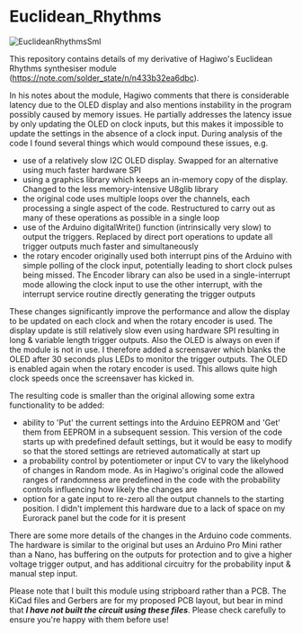 # Euclidean_Rhythms
![EuclideanRhythmsSml](https://github.com/user-attachments/assets/ccd983dd-b1db-48ab-b2c8-7528f476d753)

This repository contains details of my derivative of Hagiwo's Euclidean Rhythms synthesiser module (https://note.com/solder_state/n/n433b32ea6dbc).

In his notes about the module, Hagiwo comments that there is considerable latency due to the OLED display and also mentions instability in the program
possibly caused by memory issues. He partially addresses the latency issue by only updating the OLED on clock inputs, but this makes it impossible to
update the settings in the absence of a clock input.
During analysis of the code I found several things which would compound these issues, e.g.
- use of a relatively slow I2C OLED display. Swapped for an alternative using much faster hardware SPI
- using a graphics library which keeps an in-memory copy of the display. Changed to the less memory-intensive U8glib library
- the original code uses multiple loops over the channels, each processing a single aspect of the code. Restructured to carry out as many of these
operations as possible in a single loop
- use of the Arduino digitalWrite() function (intrinsically very slow) to output the triggers. Replaced by direct port operations to update all trigger
outputs much faster and simultaneously
- the rotary encoder originally used both interrupt pins of the Arduino with simple polling of the clock input, potentially leading to short clock pulses
being missed. The Encoder library can also be used in a single-interrupt mode allowing the clock input to use the other interrupt, with the interrupt
service routine directly generating the trigger outputs

These changes significantly improve the performance and allow the display to be updated on each clock and when the rotary encoder is used. The display
update is still relatively slow even using hardware SPI resulting in long & variable length trigger outputs. Also the OLED is always on even if the
module is not in use. I therefore added a screensaver which blanks the OLED after 30 seconds plus LEDs to monitor the trigger outputs. The OLED is
enabled again when the rotary encoder is used. This allows quite high clock speeds once the screensaver has kicked in.

The resulting code is smaller than the original allowing some extra functionality to be added:
- ability to 'Put' the current settings into the Arduino EEPROM and 'Get' them from EEPROM in a subsequent session. This version of the code starts up
with predefined default settings, but it would be easy to modify so that the stored settings are retrieved automatically at start up
- a probability control by potentiometer or input CV to vary the likelyhood of changes in Random mode. As in Hagiwo's original code the allowed ranges
of randomness are predefined in the code with the probability controls influencing how likely the changes are
- option for a gate input to re-zero all the output channels to the starting position. I didn't implement this hardware due to a lack of space on my
Eurorack panel but the code for it is present

There are some more details of the changes in the Arduino code comments. The hardware is similar to the original but uses an Arduino Pro Mini rather than
a Nano, has buffering on the outputs for protection and to give a higher voltage trigger output, and has additional circuitry for the probability input &
manual step input.

Please note that I built this module using stripboard rather than a PCB. The KiCad files and Gerbers are for my proposed PCB layout, but bear in mind that
***I have not built the circuit using these files***. Please check carefully to ensure you're happy with them before use!

